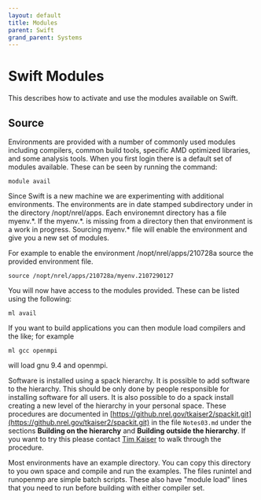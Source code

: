 ```yaml
---
layout: default
title: Modules
parent: Swift
grand_parent: Systems
---
```


# Swift Modules
This describes how to activate and use the modules available on Swift. 
## Source 
Environments are provided with a number of commonly used modules including compilers, common build tools, specific AMD optimized libraries, and some analysis tools. When you first login there is a default set of modules available.  These can be seen by running the command:

 ```
 module avail 
 ```

Since Swift is a new machine we are experimenting with additional environments. The environments are in date stamped subdirectory under in the directory /nopt/nrel/apps.  Each environemnt directory has a file myenv.\*.   If the myenv.\*. is missing from a directory then that environment is a work in progress.   Sourcing myenv.\* file will enable the environment and give you a new set of modules.  

For example to enable the environment /nopt/nrel/apps/210728a source the provided environment file. 

```
source /nopt/nrel/apps/210728a/myenv.2107290127
```

You will now have access to the modules provided. These can be listed using the following: 

```
ml avail 
```

If you want to build applications you can then module load compilers and the like; for example

```
ml gcc openmpi
```

will load gnu 9.4 and openmpi.

Software is installed using a spack hierarchy. It is possible to add software to the hierarchy.  This should be only done by people responsible for installing software for all users.  It is also possible to do a spack install creating a new level of the hierarchy in your personal space.  These procedures are documented in [https://github.nrel.gov/tkaiser2/spackit.git](https://github.nrel.gov/tkaiser2/spackit.git) in the file `Notes03.md` under the sections **Building on the hierarchy** and **Building outside the hierarchy**.  If you want to try this please contact [Tim Kaiser](mailto:tkaiser2@nrel.gov) to walk through the procedure.


 Most environments have an example directory.  You can copy this directory to you own space and compile and run the examples.  The files runintel and runopenmp are
 simple batch scripts.  These also have "module load" lines that you need to run before building with either compiler set.


